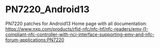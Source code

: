 # PN7220_Android13
PN7220 patches for Android13
Home page with all documentation: https://www.nxp.com/products/rfid-nfc/nfc-hf/nfc-readers/emv-l1-compliant-nfc-controller-with-nci-interface-supporting-emv-and-nfc-forum-applications:PN7220
